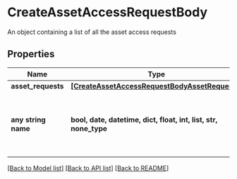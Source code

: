 # CreateAssetAccessRequestBody

An object containing a list of all the asset access requests

## Properties
Name | Type | Description | Notes
------------ | ------------- | ------------- | -------------
**asset_requests** | [**[CreateAssetAccessRequestBodyAssetRequests]**](CreateAssetAccessRequestBodyAssetRequests.md) |  | 
**any string name** | **bool, date, datetime, dict, float, int, list, str, none_type** | any string name can be used but the value must be the correct type | [optional]

[[Back to Model list]](../README.md#documentation-for-models) [[Back to API list]](../README.md#documentation-for-api-endpoints) [[Back to README]](../README.md)


